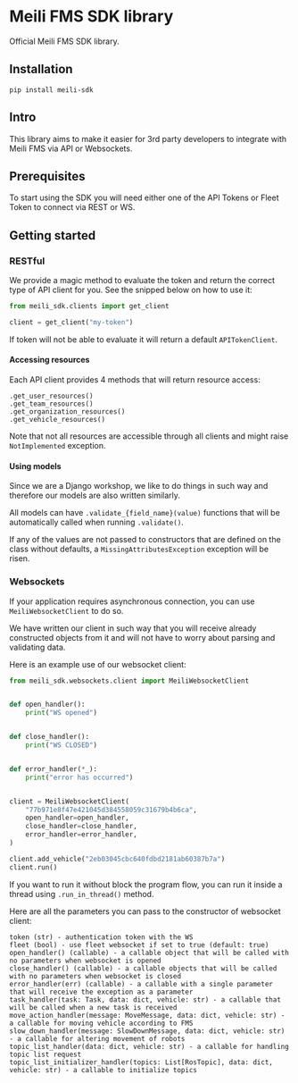 # Meili FMS SDK library

Official Meili FMS SDK library.

## Installation

```shell
pip install meili-sdk
```

## Intro

This library aims to make it easier for 3rd party developers to integrate with
Meili FMS via API or Websockets.

## Prerequisites

To start using the SDK you will need either one of the API Tokens or Fleet Token
to connect via REST or WS.

## Getting started

### RESTful

We provide a magic method to evaluate the token and return the correct type
of API client for you. See the snipped below on how to use it:

```python
from meili_sdk.clients import get_client

client = get_client("my-token")
```

If token will not be able to evaluate it will return a default `APITokenClient`.

#### Accessing resources

Each API client provides 4 methods that will return resource access:

```
.get_user_resources()
.get_team_resources()
.get_organization_resources()
.get_vehicle_resources()
```

Note that not all resources are accessible through all clients and might raise
`NotImplemented` exception.

#### Using models

Since we are a Django workshop, we like to do things in such way and therefore our models 
are also written similarly.

All models can have `.validate_{field_name}(value)` functions that will be automatically 
called when running `.validate()`.

If any of the values are not passed to constructors that are defined on the class without
defaults, a `MissingAttributesException` exception will be risen.

### Websockets

If your application requires asynchronous connection, you can use `MeiliWebsocketClient` to do so.

We have written our client in such way that you will receive already constructed objects from it
and will not have to worry about parsing and validating data.

Here is an example use of our websocket client:

```python
from meili_sdk.websockets.client import MeiliWebsocketClient


def open_handler():
    print("WS opened")


def close_handler():
    print("WS CLOSED")


def error_handler(*_):
    print("error has occurred")


client = MeiliWebsocketClient(
    "77b971e8f47e421045d384558059c31679b4b6ca",
    open_handler=open_handler,
    close_handler=close_handler,
    error_handler=error_handler,
)

client.add_vehicle("2eb03045cbc640fdbd2181ab60387b7a")
client.run()
```

If you want to run it without block the program flow, you can run it inside a thread
using `.run_in_thread()` method.

Here are all the parameters you can pass to the constructor of websocket client:

```
token (str) - authentication token with the WS
fleet (bool) - use fleet websocket if set to true (default: true)
open_handler() (callable) - a callable object that will be called with no parameters when websocket is opened
close_handler() (callable) - a callable objects that will be called with no parameters when websocket is closed
error_handler(err) (callable) - a callable with a single parameter that will receive the exception as a parameter
task_handler(task: Task, data: dict, vehicle: str) - a callable that will be called when a new task is received
move_action_handler(message: MoveMessage, data: dict, vehicle: str) - a callable for moving vehicle according to FMS
slow_down_handler(message: SlowDownMessage, data: dict, vehicle: str) - a callable for altering movement of robots
topic_list_handler(data: dict, vehicle: str) - a callable for handling topic list request
topic_list_initializer_handler(topics: List[RosTopic], data: dict, vehicle: str) - a callable to initialize topics
```
